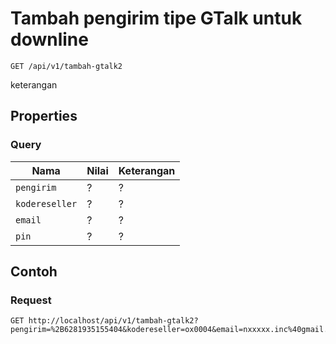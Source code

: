 # Tambah pengirim tipe GTalk untuk downline
```http
GET /api/v1/tambah-gtalk2
```
keterangan
## Properties
### Query
Nama  | Nilai | Keterangan
--- | --- | ---
<code>pengirim</code> | ? | ?
<code>kodereseller</code> | ? | ?
<code>email</code> | ? | ?
<code>pin</code> | ? | ?

## Contoh

### Request
```http
GET http://localhost/api/v1/tambah-gtalk2?pengirim=%2B6281935155404&kodereseller=ox0004&email=nxxxxx.inc%40gmail.com&pin=1234
```
